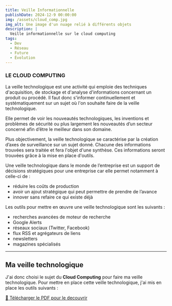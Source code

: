 ```yaml
---
title: Veille Informationnelle
publishDate: 2024-12-9 00:00:00
img: /assets/cloud_comp.jpg
img_alt: Une image d'un nuage relié à différents objets
description: |
  Veille informationnelle sur le cloud computing
tags:
  - Dev
  - Réseau
  - Future
  - Évolution
---
```



### LE CLOUD COMPUTING

La veille technologique est une activité qui emploie des techniques d'acquisition, de stockage et d'analyse d'informations concernant un produit ou procédé. Il faut donc s'informer continuellement et systématiquement sur un sujet où l'on souhaite faire de la veille technologique.

Elle permet de voir les nouveautés technologiques, les inventions et problèmes de sécurité ou plus largement les nouveautés d’un secteur concerné afin d’être le meilleur dans son domaine.

Plus objectivement, la veille technologique se caractérise par la création d’axes de surveillance sur un sujet donné. Chacune des informations trouvées sera traitée et fera l'objet d'une synthèse. Ces informations seront trouvées grâce à la mise en place d'outils.

Une veille technologique dans le monde de l’entreprise est un support de décisions stratégiques pour une entreprise car elle permet notamment à celle-ci de :

- réduire les coûts de production
- avoir un ajout stratégique qui peut permettre de prendre de l’avance
- innover sans refaire ce qui existe déjà

Les outils pour mettre en œuvre une veille technologique sont les suivants :

- recherches avancées de moteur de recherche
- Google Alerts
- réseaux sociaux (Twitter, Facebook)
- flux RSS et agrégateurs de liens
- newsletters
- magazines spécialisés

---

## Ma veille technologique

J'ai donc choisi le sujet du **Cloud Computing** pour faire ma veille technologique. Pour mettre en place cette veille technologique, j'ai mis en place les outils suivants :


[📄 Télécharger le PDF pour le decouvrir ](/assets/Veilleinformationnelle.pdf)
